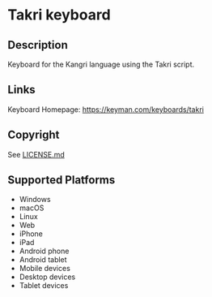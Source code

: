 Takri keyboard
==============

Description
-----------
Keyboard for the Kangri language using the Takri script.

Links
-----
Keyboard Homepage: https://keyman.com/keyboards/takri

Copyright
---------
See [LICENSE.md](LICENSE.md)

Supported Platforms
-------------------
 * Windows
 * macOS
 * Linux
 * Web
 * iPhone
 * iPad
 * Android phone
 * Android tablet
 * Mobile devices
 * Desktop devices
 * Tablet devices

